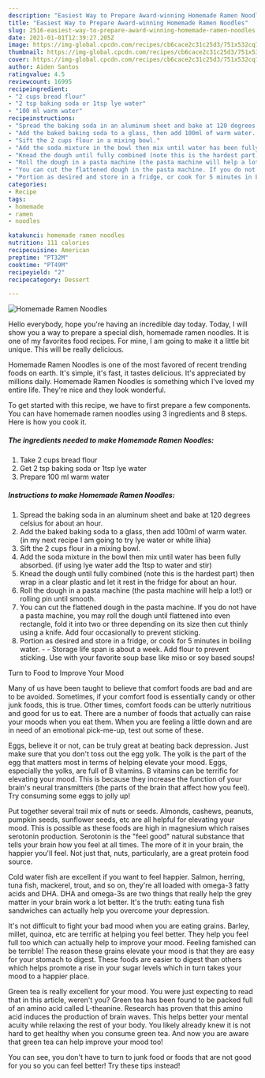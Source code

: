 ```yaml
---
description: "Easiest Way to Prepare Award-winning Homemade Ramen Noodles"
title: "Easiest Way to Prepare Award-winning Homemade Ramen Noodles"
slug: 2516-easiest-way-to-prepare-award-winning-homemade-ramen-noodles
date: 2021-01-01T12:39:27.205Z
image: https://img-global.cpcdn.com/recipes/cb6cace2c31c25d3/751x532cq70/homemade-ramen-noodles-recipe-main-photo.jpg
thumbnail: https://img-global.cpcdn.com/recipes/cb6cace2c31c25d3/751x532cq70/homemade-ramen-noodles-recipe-main-photo.jpg
cover: https://img-global.cpcdn.com/recipes/cb6cace2c31c25d3/751x532cq70/homemade-ramen-noodles-recipe-main-photo.jpg
author: Aiden Santos
ratingvalue: 4.5
reviewcount: 16995
recipeingredient:
- "2 cups bread flour"
- "2 tsp baking soda or 1tsp lye water"
- "100 ml warm water"
recipeinstructions:
- "Spread the baking soda in an aluminum sheet and bake at 120 degrees celsius for about an hour."
- "Add the baked baking soda to a glass, then add 100ml of warm water. (in my next recipe I am going to try lye water or white lihia)"
- "Sift the 2 cups flour in a mixing bowl."
- "Add the soda mixture in the bowl then mix until water has been fully absorbed. (if using lye water add the 1tsp to water and stir)"
- "Knead the dough until fully combined (note this is the hardest part) then wrap in a clear plastic and let it rest in the fridge for about an hour."
- "Roll the dough in a pasta machine (the pasta machine will help a lot!) or rolling pin until smooth."
- "You can cut the flattened dough in the pasta machine. If you do not have a pasta machine, you may roll the dough until flattened into even rectangle, fold it into two or three depending on its size then cut thinly using a knife. Add four occasionally to prevent sticking."
- "Portion as desired and store in a fridge, or cook for 5 minutes in boiling water.   Storage life span is about a week. Add flour to prevent sticking. Use with your favorite soup base like miso or soy based soups!"
categories:
- Recipe
tags:
- homemade
- ramen
- noodles

katakunci: homemade ramen noodles 
nutrition: 111 calories
recipecuisine: American
preptime: "PT32M"
cooktime: "PT49M"
recipeyield: "2"
recipecategory: Dessert

---
```



![Homemade Ramen Noodles](https://img-global.cpcdn.com/recipes/cb6cace2c31c25d3/751x532cq70/homemade-ramen-noodles-recipe-main-photo.jpg)

Hello everybody, hope you're having an incredible day today. Today, I will show you a way to prepare a special dish, homemade ramen noodles. It is one of my favorites food recipes. For mine, I am going to make it a little bit unique. This will be really delicious.



Homemade Ramen Noodles is one of the most favored of recent trending foods on earth. It's simple, it's fast, it tastes delicious. It's appreciated by millions daily. Homemade Ramen Noodles is something which I've loved my entire life. They're nice and they look wonderful.


To get started with this recipe, we have to first prepare a few components. You can have homemade ramen noodles using 3 ingredients and 8 steps. Here is how you cook it.

<!--inarticleads1-->

##### The ingredients needed to make Homemade Ramen Noodles:

1. Take 2 cups bread flour
1. Get 2 tsp baking soda or 1tsp lye water
1. Prepare 100 ml warm water




<!--inarticleads2-->

##### Instructions to make Homemade Ramen Noodles:

1. Spread the baking soda in an aluminum sheet and bake at 120 degrees celsius for about an hour.
1. Add the baked baking soda to a glass, then add 100ml of warm water. (in my next recipe I am going to try lye water or white lihia)
1. Sift the 2 cups flour in a mixing bowl.
1. Add the soda mixture in the bowl then mix until water has been fully absorbed. (if using lye water add the 1tsp to water and stir)
1. Knead the dough until fully combined (note this is the hardest part) then wrap in a clear plastic and let it rest in the fridge for about an hour.
1. Roll the dough in a pasta machine (the pasta machine will help a lot!) or rolling pin until smooth.
1. You can cut the flattened dough in the pasta machine. If you do not have a pasta machine, you may roll the dough until flattened into even rectangle, fold it into two or three depending on its size then cut thinly using a knife. Add four occasionally to prevent sticking.
1. Portion as desired and store in a fridge, or cook for 5 minutes in boiling water.  -  - Storage life span is about a week. Add flour to prevent sticking. Use with your favorite soup base like miso or soy based soups!




Turn to Food to Improve Your Mood


Many of us have been taught to believe that comfort foods are bad and are to be avoided. Sometimes, if your comfort food is essentially candy or other junk foods, this is true. Other times, comfort foods can be utterly nutritious and good for us to eat. There are a number of foods that actually can raise your moods when you eat them. When you are feeling a little down and are in need of an emotional pick-me-up, test out some of these.

Eggs, believe it or not, can be truly great at beating back depression. Just make sure that you don't toss out the egg yolk. The yolk is the part of the egg that matters most in terms of helping elevate your mood. Eggs, especially the yolks, are full of B vitamins. B vitamins can be terrific for elevating your mood. This is because they increase the function of your brain's neural transmitters (the parts of the brain that affect how you feel). Try consuming some eggs to jolly up!

Put together several trail mix of nuts or seeds. Almonds, cashews, peanuts, pumpkin seeds, sunflower seeds, etc are all helpful for elevating your mood. This is possible as these foods are high in magnesium which raises serotonin production. Serotonin is the "feel good" natural substance that tells your brain how you feel at all times. The more of it in your brain, the happier you'll feel. Not just that, nuts, particularly, are a great protein food source.

Cold water fish are excellent if you want to feel happier. Salmon, herring, tuna fish, mackerel, trout, and so on, they're all loaded with omega-3 fatty acids and DHA. DHA and omega-3s are two things that really help the grey matter in your brain work a lot better. It's the truth: eating tuna fish sandwiches can actually help you overcome your depression. 

It's not difficult to fight your bad mood when you are eating grains. Barley, millet, quinoa, etc are terrific at helping you feel better. They help you feel full too which can actually help to improve your mood. Feeling famished can be terrible! The reason these grains elevate your mood is that they are easy for your stomach to digest. These foods are easier to digest than others which helps promote a rise in your sugar levels which in turn takes your mood to a happier place.

Green tea is really excellent for your mood. You were just expecting to read that in this article, weren't you? Green tea has been found to be packed full of an amino acid called L-theanine. Research has proven that this amino acid induces the production of brain waves. This helps better your mental acuity while relaxing the rest of your body. You likely already knew it is not hard to get healthy when you consume green tea. And now you are aware that green tea can help improve your mood too!

You can see, you don't have to turn to junk food or foods that are not good for you so you can feel better! Try  these tips  instead!

